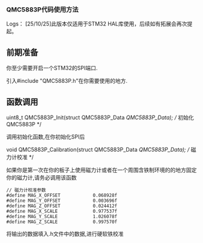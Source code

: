 ### QMC5883P代码使用方法

Logs：
[25/10/25]此版本仅适用于STM32 HAL库使用，后续如有拓展会再次提起。

## 前期准备

你至少需要开启一个STM32的SPI端口.

引入#include "QMC5883P.h"在你需要使用的地方.

## 函数调用

uint8_t QMC5883P_Init(struct QMC5883P_Data *QMC5883P_Data);             /* 初始化QMC5883P */

调用初始化函数,在你初始化SPI后

void QMC5883P_Calibration(struct QMC5883P_Data *QMC5883P_Data);         /* 磁力计校准 */

如果你是第一次在你的板子上使用磁力计或者在一个周围含铁制环境的的地方固定你的磁力计,请务必调用该函数

~~~
// 磁力计校准参数
#define MAG_X_OFFSET            0.068928f
#define MAG_Y_OFFSET            0.003696f
#define MAG_Z_OFFSET            0.024412f
#define MAG_X_SCALE             0.977537f
#define MAG_Y_SCALE             1.026078f
#define MAG_Z_SCALE             0.997570f
~~~

将输出的数据填入.h文件中的数据,进行硬软铁校准


